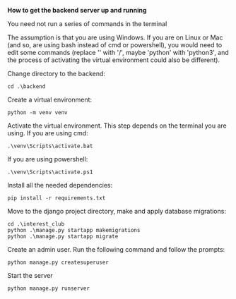 **How to get the backend server up and running**

You need not run a series of commands in the terminal

The assumption is that you are using Windows. If you are on Linux or Mac (and so, are using bash instead of cmd or powershell), you would need to edit some commands (replace '\' with '/', maybe 'python' with 'python3', and the process of activating the virtual environment could also be different).

Change directory to the backend:
```
cd .\backend
```
Create a virtual environment:
```
python -m venv venv
```
Activate the virtual environment. This step depends on the terminal you are using. If you are using cmd:
```
.\venv\Scripts\activate.bat
```
If you are using powershell:
```
.\venv\Scripts\activate.ps1
```
Install all the needed dependencies:
```
pip install -r requirements.txt
```
Move to the django project directory, make and apply database migrations:
```
cd .\interest_club
python .\manage.py startapp makemigrations
python .\manage.py startapp migrate
```
Create an admin user. Run the following command and follow the prompts:
```
python manage.py createsuperuser 
```
Start the server
```
python manage.py runserver
```